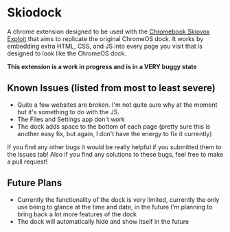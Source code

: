 # Skiodock
A chrome extension designed to be used with the [Chromebook Skiovox Exploit](https://github.com/3kh0/ext-remover?tab=readme-ov-file#skiovox-unrestricted-browsing) that aims to replicate the original ChromeOS dock. 
It works by embedding extra HTML, CSS, and JS into every page you visit that is designed to look like the ChromeOS dock.

**This extension is a work in progress and is in a VERY buggy state**

## Known Issues (listed from most to least severe)
- Quite a few websites are broken. I'm not quite sure why at the moment but it's something to do with the JS.
- The Files and Settings app don't work
- The dock adds space to the bottom of each page (pretty sure this is another easy fix, but again, I don't have the energy to fix it currently)

If you find any other bugs it would be really helpful if you submitted them to the issues tab! Also if you find any solutions to these bugs, feel free to make a pull request!

## Future Plans
- Currently the functionality of the dock is very limited, currently the only use being to glance at the time and date, in the future I'm planning to bring back a lot more features of the dock
- The dock will automatically hide and show itself in the future

